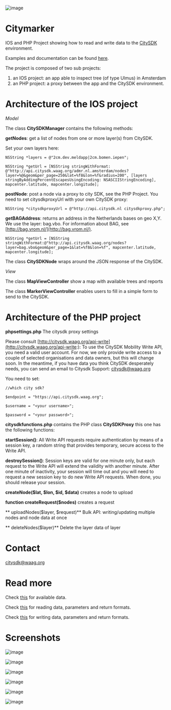 ![image](http://citysdk.waag.org/img/citysdk.png)

Citymarker
==========

IOS and PHP Project showing how to read and write data to the [CitySDK](http://citysdk.waag.org/) environment.

Examples and documentation can be found [here](http://citysdk.waag.org/).

The project is composed of two sub projects:

1. an IOS project: an app able to inspect tree (of type Ulmus) in Amsterdam
2. an PHP project: a proxy between the app and the CitySDK environment.


Architecture of the IOS project
= 

*Model*


The class **CitySDKManager** contains the following methods:

**getNodes**: get a list of nodes from one or more layer(s) from CitySDK.

Set your own layers here:

 `NSString *layers = @"2cm.dev.meldapp|2cm.bomen.iepen";
 `
  
  `NSString *getUrl = [NSString stringWithFormat:
                        @"http://api.citysdk.waag.org/admr.nl.amsterdam/nodes?layer=%@&geom&per_page=250&lat=%f8&lon=%f&radius=200",
                        [layers stringByAddingPercentEscapesUsingEncoding:
                         NSASCIIStringEncoding],
                        mapcenter.latitude,
                        mapcenter.longitude];
   `


**postNode**: post a node via a proxy to city SDK, see the PHP Project. You need to set citysdkproxyUrl with your own CitySDK proxy:

`
NSString *citysdkproxyUrl = @"http://api.citysdk.nl citysdkproxy.php";
`

**getBAGAddress**: returns an address in the Netherlands bases on geo X,Y. We use the layer: bag.vbo.  For information about BAG, see [http://bag.vrom.nl/](http://bag.vrom.nl/).
 
   `NSString *getUrl = [NSString stringWithFormat:@"http://api.citysdk.waag.org/nodes?layer=bag.vbo&geom&per_page=1&lat=%f8&lon=%f", mapcenter.latitude, mapcenter.longitude];
    `
 
The class **CitySDKNode** wraps around the JSON response of the CitySDK.

*View*

The class **MapViewController** show a map with available trees and reports

The class **MarkerViewController** enables users to fill in a simple form to send to the CitySDK.



Architecture of the PHP project
= 
**phpsettings.php**
The citysdk proxy settings

Please consult [http://citysdk.waag.org/api-write](http://citysdk.waag.org/api-write:):
To use the CitySDK Mobility Write API, you need a valid user account. For now, we only provide write access to a couple of selected organisations and data owners, but this will change soon. In the meantime, if you have data you think CitySDK desperately needs, you can send an email to Citysdk Support: citysdk@waag.org

You need to set:

`//which city sdk?`

`$endpoint = "https://api.citysdk.waag.org";`

`$username = "<your username>";`

`$password = "<your password>";`


**citysdkfunctions.php** contains the PHP class **CitySDKProxy** this one has the following functions:

**startSession()**: 	All Write API requests require authentication by means of a session key, a random string that provides temporary, secure access to the Write API. 


**destroySession()**: Session keys are valid for one minute only, but each request to the Write API will extend the validity with another minute. After one minute of inactivity, your session will time out and you will need to request a new session key to do new Write API requests.
	When done, you should release your session.
 

**createNode($lat, $lon, $id, $data)** creates a node to upload
	
	
**function createRequest($nodes)** creates a request

** uploadNodes($layer, $request)** 	Bulk API: writing/updating multiple nodes and node data at once

** deleteNodes($layer)** Delete the layer data of layer <layer> 
	

Contact
=

citysdk@waag.org


Read more
=



Check [this](http://citysdk.waag.org/data) for available data.

 Check [this](http://citysdk.waag.org/api-read) for reading data, parameters and return formats.
 
 Check  [this](http://citysdk.waag.org/api-write) for writing data, parameters and return formats.


Screenshots
=
![image](https://raw.github.com/2coolmonkeys/citymarker/master/screenshots/IOSapp1.png)

![image](https://raw.github.com/2coolmonkeys/citymarker/master/screenshots/IOSapp2.png)

![image](https://raw.github.com/2coolmonkeys/citymarker/master/screenshots/IOSapp3.png)

![image](https://raw.github.com/2coolmonkeys/citymarker/master/screenshots/IOSapp4.png)

![image](https://raw.github.com/2coolmonkeys/citymarker/master/screenshots/IOSapp5.png)

![image](https://raw.github.com/2coolmonkeys/citymarker/master/screenshots/IOSapp6.png)


